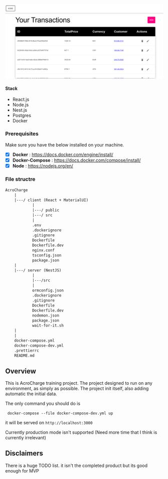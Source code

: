 ![alt text](loby-img.png)

#### Stack

- React.js
- Node.js
- Nest.js
- Postgres
- Docker

### Prerequisites

Make sure you have the below installed on your machine.

- [x] **Docker** : https://docs.docker.com/engine/install/
- [x] **Docker-Compose** : https://docs.docker.com/compose/install/
- [x] **Node** : https://nodejs.org/en/

### File structre

```
AcroCharge
    |
    |---/ client (React + MaterialUI)
            |
            |---/ public
            |---/ src
            |
            .env
            .dockerignore
            .gitignore
            Dockerfile
            Dockerfile.dev
            nginx.conf
            tsconfig.json
            package.json
    |
    |---/ server (NestJS)
            |
            |---/src
            |
            ormconfig.json
            .dockerignore
            .gitignore
            Dockerfile
            Dockerfile.dev
            nodemon.json
            package.json
            wait-for-it.sh
    |
    |
    docker-compose.yml
    docker-compose-dev.yml
    .prettierrc
    README.md
```

## Overview
This is AcroCharge training project.
The project designed to run on any environment, as simply as possible.
The project init itself, also adding automatic the initial data.

The only command you should do is
```
 docker-compose --file docker-compose-dev.yml up
```

it will be served on `http://localhost:3000`

Currently production mode isn't supported (Need more time that I think is currently irrelevant)
## Disclaimers

There is a huge TODO list. it isn't the completed product but its good enough for MVP